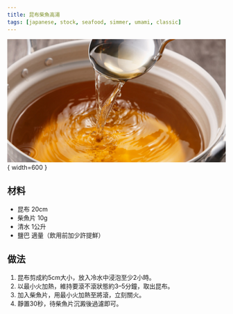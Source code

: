 ```yaml
---
title: 昆布柴魚高湯
tags: [japanese, stock, seafood, simmer, umami, classic]
---
```


![昆布柴魚高湯](../images/kombu-bonito-stock.jpg){ width=600 }

## 材料
- 昆布 20cm  
- 柴魚片 10g  
- 清水 1公升  
- 鹽巴 適量（飲用前加少許提鮮）  

## 做法
1. 昆布剪成約5cm大小，放入冷水中浸泡至少2小時。  
2. 以最小火加熱，維持要滾不滾狀態約3–5分鐘，取出昆布。  
3. 加入柴魚片，用最小火加熱至將滾，立刻關火。  
4. 靜置30秒，待柴魚片沉澱後過濾即可。  
